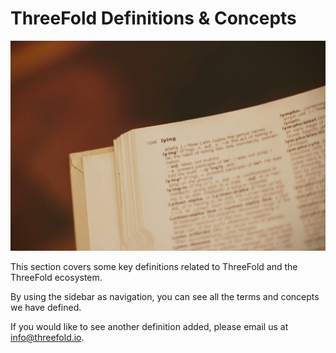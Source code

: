 # ThreeFold Definitions & Concepts

![](./img/definitions_header.jpg)

This section covers some key definitions related to ThreeFold and the ThreeFold ecosystem.

By using the sidebar as navigation, you can see all the terms and concepts we have defined.

If you would like to see another definition added, please email us at info@threefold.io.